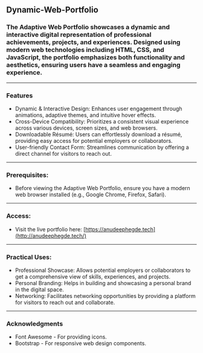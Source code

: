 ## Dynamic-Web-Portfolio

### The Adaptive Web Portfolio showcases a dynamic and interactive digital representation of professional achievements, projects, and experiences. Designed using modern web technologies including HTML, CSS, and JavaScript, the portfolio emphasizes both functionality and aesthetics, ensuring users have a seamless and engaging experience.

---

### Features
- Dynamic & Interactive Design: Enhances user engagement through animations, adaptive themes, and intuitive hover effects.
-  Cross-Device Compatibility: Prioritizes a consistent visual experience across various devices, screen sizes, and web browsers.
-  Downloadable Résumé: Users can effortlessly download a résumé, providing easy access for potential employers or collaborators.
-  User-friendly Contact Form: Streamlines communication by offering a direct channel for visitors to reach out.

---

### Prerequisites: 
- Before viewing the Adaptive Web Portfolio, ensure you have a modern web browser installed (e.g., Google Chrome, Firefox, Safari).

--- 

### Access:
- Visit the live portfolio here: [https://anudeephegde.tech](http://anudeephegde.tech/)

---

### Practical Uses:
- Professional Showcase: Allows potential employers or collaborators to get a comprehensive view of skills, experiences, and projects.
- Personal Branding: Helps in building and showcasing a personal brand in the digital space.
- Networking: Facilitates networking opportunities by providing a platform for visitors to reach out and collaborate.

---

### Acknowledgments
- Font Awesome - For providing icons.
- Bootstrap - For responsive web design components.
